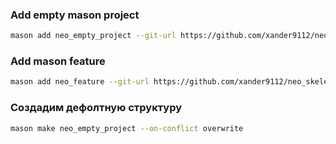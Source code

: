### Add empty mason project

```bash
mason add neo_empty_project --git-url https://github.com/xander9112/neo_skeleton --git-path neo_empty_project
```
### Add mason feature

```bash
mason add neo_feature --git-url https://github.com/xander9112/neo_skeleton --git-path neo_feature
```

### Создадим дефолтную структуру

```bash
mason make neo_empty_project --on-conflict overwrite
```
